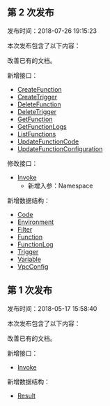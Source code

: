 ## 第 2 次发布

发布时间：2018-07-26 19:15:23

本次发布包含了以下内容：

改善已有的文档。

新增接口：

* [CreateFunction](/document/api/583/18586)
* [CreateTrigger](/document/api/583/18589)
* [DeleteFunction](/document/api/583/18585)
* [DeleteTrigger](/document/api/583/18588)
* [GetFunction](/document/api/583/18584)
* [GetFunctionLogs](/document/api/583/18583)
* [ListFunctions](/document/api/583/18582)
* [UpdateFunctionCode](/document/api/583/18581)
* [UpdateFunctionConfiguration](/document/api/583/18580)

修改接口：

* [Invoke](/document/api/583/17243)
	* 新增入参：Namespace

新增数据结构：

* [Code](/document/api/583/17244#Code)
* [Environment](/document/api/583/17244#Environment)
* [Filter](/document/api/583/17244#Filter)
* [Function](/document/api/583/17244#Function)
* [FunctionLog](/document/api/583/17244#FunctionLog)
* [Trigger](/document/api/583/17244#Trigger)
* [Variable](/document/api/583/17244#Variable)
* [VpcConfig](/document/api/583/17244#VpcConfig)

## 第 1 次发布

发布时间：2018-05-17 15:58:40

本次发布包含了以下内容：

改善已有的文档。

新增接口：

* [Invoke](/document/api/583/17243)

新增数据结构：

* [Result](/document/api/583/17244#Result)

